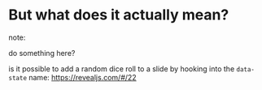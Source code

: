 # But what does it actually mean?

<!-- ¯\_(ツ)_/¯ //-->
note:

do something here?

is it possible to add a random dice roll to a slide by hooking into the `data-state` name: https://revealjs.com/#/22
